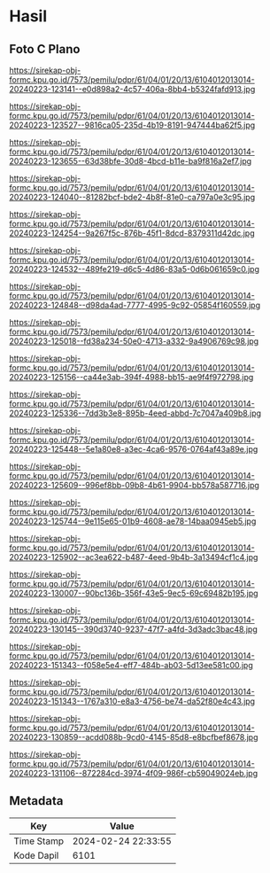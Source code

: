 # Hasil

## Foto C Plano

https://sirekap-obj-formc.kpu.go.id/7573/pemilu/pdpr/61/04/01/20/13/6104012013014-20240223-123141--e0d898a2-4c57-406a-8bb4-b5324fafd913.jpg

https://sirekap-obj-formc.kpu.go.id/7573/pemilu/pdpr/61/04/01/20/13/6104012013014-20240223-123527--9816ca05-235d-4b19-8191-947444ba62f5.jpg

https://sirekap-obj-formc.kpu.go.id/7573/pemilu/pdpr/61/04/01/20/13/6104012013014-20240223-123655--63d38bfe-30d8-4bcd-b11e-ba9f816a2ef7.jpg

https://sirekap-obj-formc.kpu.go.id/7573/pemilu/pdpr/61/04/01/20/13/6104012013014-20240223-124040--81282bcf-bde2-4b8f-81e0-ca797a0e3c95.jpg

https://sirekap-obj-formc.kpu.go.id/7573/pemilu/pdpr/61/04/01/20/13/6104012013014-20240223-124254--9a267f5c-876b-45f1-8dcd-8379311d42dc.jpg

https://sirekap-obj-formc.kpu.go.id/7573/pemilu/pdpr/61/04/01/20/13/6104012013014-20240223-124532--489fe219-d6c5-4d86-83a5-0d6b061659c0.jpg

https://sirekap-obj-formc.kpu.go.id/7573/pemilu/pdpr/61/04/01/20/13/6104012013014-20240223-124848--d98da4ad-7777-4995-9c92-05854f160559.jpg

https://sirekap-obj-formc.kpu.go.id/7573/pemilu/pdpr/61/04/01/20/13/6104012013014-20240223-125018--fd38a234-50e0-4713-a332-9a4906769c98.jpg

https://sirekap-obj-formc.kpu.go.id/7573/pemilu/pdpr/61/04/01/20/13/6104012013014-20240223-125156--ca44e3ab-394f-4988-bb15-ae9f4f972798.jpg

https://sirekap-obj-formc.kpu.go.id/7573/pemilu/pdpr/61/04/01/20/13/6104012013014-20240223-125336--7dd3b3e8-895b-4eed-abbd-7c7047a409b8.jpg

https://sirekap-obj-formc.kpu.go.id/7573/pemilu/pdpr/61/04/01/20/13/6104012013014-20240223-125448--5e1a80e8-a3ec-4ca6-9576-0764af43a89e.jpg

https://sirekap-obj-formc.kpu.go.id/7573/pemilu/pdpr/61/04/01/20/13/6104012013014-20240223-125609--996ef8bb-09b8-4b61-9904-bb578a587716.jpg

https://sirekap-obj-formc.kpu.go.id/7573/pemilu/pdpr/61/04/01/20/13/6104012013014-20240223-125744--9e115e65-01b9-4608-ae78-14baa0945eb5.jpg

https://sirekap-obj-formc.kpu.go.id/7573/pemilu/pdpr/61/04/01/20/13/6104012013014-20240223-125902--ac3ea622-b487-4eed-9b4b-3a13494cf1c4.jpg

https://sirekap-obj-formc.kpu.go.id/7573/pemilu/pdpr/61/04/01/20/13/6104012013014-20240223-130007--90bc136b-356f-43e5-9ec5-69c69482b195.jpg

https://sirekap-obj-formc.kpu.go.id/7573/pemilu/pdpr/61/04/01/20/13/6104012013014-20240223-130145--390d3740-9237-47f7-a4fd-3d3adc3bac48.jpg

https://sirekap-obj-formc.kpu.go.id/7573/pemilu/pdpr/61/04/01/20/13/6104012013014-20240223-151343--f058e5e4-eff7-484b-ab03-5d13ee581c00.jpg

https://sirekap-obj-formc.kpu.go.id/7573/pemilu/pdpr/61/04/01/20/13/6104012013014-20240223-151343--1767a310-e8a3-4756-be74-da52f80e4c43.jpg

https://sirekap-obj-formc.kpu.go.id/7573/pemilu/pdpr/61/04/01/20/13/6104012013014-20240223-130859--acdd088b-9cd0-4145-85d8-e8bcfbef8678.jpg

https://sirekap-obj-formc.kpu.go.id/7573/pemilu/pdpr/61/04/01/20/13/6104012013014-20240223-131106--872284cd-3974-4f09-986f-cb59049024eb.jpg


## Metadata

| Key        | Value               |
| ---------- | ------------------- |
| Time Stamp | 2024-02-24 22:33:55 |
| Kode Dapil | 6101                |



